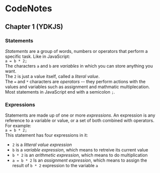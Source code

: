 # CodeNotes

## Chapter 1 (YDKJS)

### Statements

*Statements* are a group of words, numbers or operators that perform a specific task. Like in JavaScript:  
```a = b * 2;```  
The characters ```a``` and ```b``` are *variables* in which you can store anything you want.  
The ```2``` is just a value itself, called a *literal value*.  
The ```=``` and ```*``` characters are *operators* -- they perform actions with the values and variables such as assignment and mathmatic multiplecation.  
Most statements in JavaScript end with a semicolon ```;```.  

### Expressions  

Statements are made up of one or more *expressions*. An expression is any reference to a variable or value, or a set of both combined with operators.  
For example:  
```a = b * 2;```  
This statement has four expressions in it:  
* ```2``` is a *litteral value expression*  
* ```b``` is a *variable expression*, which means to retreive its current value  
* ```b * 2``` is an *arithmetic expression*, which means to do multiplication  
* ```a = b * 2``` Is an *assignment expression*, which means to assign the result of ```b * 2``` expression to the variable ```a```
